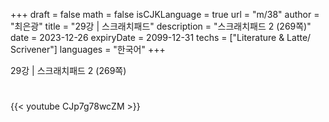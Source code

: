 +++
draft = false
math = false
isCJKLanguage = true
url = "m/38"
author = "최은광"
title = "29강 | 스크래치패드"
description = "스크래치패드 2 (269쪽)"
date = 2023-12-26
expiryDate = 2099-12-31
techs = ["Literature & Latte/ Scrivener"]
languages = "한국어"
+++

29강 | 스크래치패드 2 (269쪽)

<!--more--> 

#

{{< youtube CJp7g78wcZM >}}

#